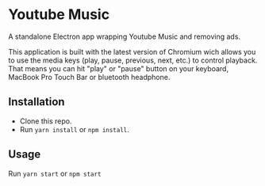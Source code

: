 # Youtube Music

A standalone Electron app wrapping Youtube Music and removing ads.

This application is built with the latest version of Chromium wich allows you to use the media keys (play, pause, previous, next, etc.) to control playback. That means you can hit "play" or "pause" button on your keyboard, MacBook Pro Touch Bar or bluetooth headphone.

## Installation

- Clone this repo.
- Run `yarn install` or `npm install`.

## Usage

Run `yarn start` or `npm start`

